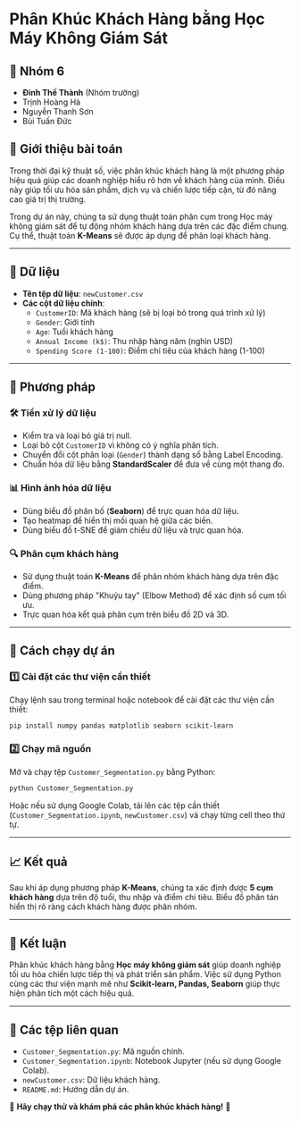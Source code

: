 # Phân Khúc Khách Hàng bằng Học Máy Không Giám Sát

## 📌 Nhóm 6
- **Đinh Thế Thành** (Nhóm trưởng)
- Trịnh Hoàng Hà
- Nguyễn Thanh Sơn
- Bùi Tuấn Đức

## 📖 Giới thiệu bài toán

Trong thời đại kỹ thuật số, việc phân khúc khách hàng là một phương pháp hiệu quả giúp các doanh nghiệp hiểu rõ hơn về khách hàng của mình. Điều này giúp tối ưu hóa sản phẩm, dịch vụ và chiến lược tiếp cận, từ đó nâng cao giá trị thị trường.

Trong dự án này, chúng ta sử dụng thuật toán phân cụm trong Học máy không giám sát để tự động nhóm khách hàng dựa trên các đặc điểm chung. Cụ thể, thuật toán **K-Means** sẽ được áp dụng để phân loại khách hàng.

---
## 📌 Dữ liệu
- **Tên tệp dữ liệu**: `newCustomer.csv`
- **Các cột dữ liệu chính**:
  - `CustomerID`: Mã khách hàng (sẽ bị loại bỏ trong quá trình xử lý)
  - `Gender`: Giới tính
  - `Age`: Tuổi khách hàng
  - `Annual Income (k$)`: Thu nhập hàng năm (nghìn USD)
  - `Spending Score (1-100)`: Điểm chi tiêu của khách hàng (1-100)

---
## 🔧 Phương pháp

### 🛠 Tiền xử lý dữ liệu
- Kiểm tra và loại bỏ giá trị null.
- Loại bỏ cột `CustomerID` vì không có ý nghĩa phân tích.
- Chuyển đổi cột phân loại (`Gender`) thành dạng số bằng Label Encoding.
- Chuẩn hóa dữ liệu bằng **StandardScaler** để đưa về cùng một thang đo.

### 📊 Hình ảnh hóa dữ liệu
- Dùng biểu đồ phân bố (**Seaborn**) để trực quan hóa dữ liệu.
- Tạo heatmap để hiển thị mối quan hệ giữa các biến.
- Dùng biểu đồ t-SNE để giảm chiều dữ liệu và trực quan hóa.

### 🔍 Phân cụm khách hàng
- Sử dụng thuật toán **K-Means** để phân nhóm khách hàng dựa trên đặc điểm.
- Dùng phương pháp "Khuỷu tay" (Elbow Method) để xác định số cụm tối ưu.
- Trực quan hóa kết quả phân cụm trên biểu đồ 2D và 3D.

---
## 🚀 Cách chạy dự án
### 1️⃣ Cài đặt các thư viện cần thiết
Chạy lệnh sau trong terminal hoặc notebook để cài đặt các thư viện cần thiết:
```bash
pip install numpy pandas matplotlib seaborn scikit-learn
```

### 2️⃣ Chạy mã nguồn
Mở và chạy tệp `Customer_Segmentation.py` bằng Python:
```bash
python Customer_Segmentation.py
```

Hoặc nếu sử dụng Google Colab, tải lên các tệp cần thiết (`Customer_Segmentation.ipynb`, `newCustomer.csv`) và chạy từng cell theo thứ tự.

---
## 📈 Kết quả
Sau khi áp dụng phương pháp **K-Means**, chúng ta xác định được **5 cụm khách hàng** dựa trên độ tuổi, thu nhập và điểm chi tiêu. Biểu đồ phân tán hiển thị rõ ràng cách khách hàng được phân nhóm.

---
## 🏁 Kết luận
Phân khúc khách hàng bằng **Học máy không giám sát** giúp doanh nghiệp tối ưu hóa chiến lược tiếp thị và phát triển sản phẩm. Việc sử dụng Python cùng các thư viện mạnh mẽ như **Scikit-learn, Pandas, Seaborn** giúp thực hiện phân tích một cách hiệu quả.

---
## 📂 Các tệp liên quan
- `Customer_Segmentation.py`: Mã nguồn chính.
- `Customer_Segmentation.ipynb`: Notebook Jupyter (nếu sử dụng Google Colab).
- `newCustomer.csv`: Dữ liệu khách hàng.
- `README.md`: Hướng dẫn dự án.

🎯 **Hãy chạy thử và khám phá các phân khúc khách hàng!** 🚀